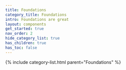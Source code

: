 ```yaml
---
title: Foundations
category_title: Foundations
intro: Foundations are great
layout: components
get_started: true
nav_order: 2
hide_category_list: true
has_children: true
has_toc: false
---
```



{% include category-list.html parent="Foundations" %}
